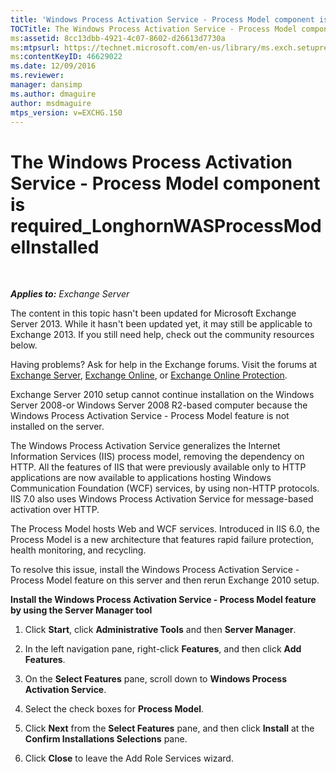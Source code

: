```yaml
---
title: 'Windows Process Activation Service - Process Model component is required'
TOCTitle: The Windows Process Activation Service - Process Model component is required_LonghornWASProcessModelInstalled
ms:assetid: 8cc13dbb-4921-4c07-8602-d26613d7730a
ms:mtpsurl: https://technet.microsoft.com/en-us/library/ms.exch.setupreadiness.longhornwasprocessmodelinstalled(v=EXCHG.150)
ms:contentKeyID: 46629022
ms.date: 12/09/2016
ms.reviewer: 
manager: dansimp
ms.author: dmaguire
author: msdmaguire
mtps_version: v=EXCHG.150
---
```


# The Windows Process Activation Service - Process Model component is required\_LonghornWASProcessModelInstalled

 

_**Applies to:** Exchange Server_

The content in this topic hasn't been updated for Microsoft Exchange Server 2013. While it hasn't been updated yet, it may still be applicable to Exchange 2013. If you still need help, check out the community resources below.

Having problems? Ask for help in the Exchange forums. Visit the forums at [Exchange Server](https://go.microsoft.com/fwlink/p/?linkid=60612), [Exchange Online](https://go.microsoft.com/fwlink/p/?linkid=267542), or [Exchange Online Protection](https://go.microsoft.com/fwlink/p/?linkid=285351).

Exchange Server 2010 setup cannot continue installation on the Windows Server 2008-or Windows Server 2008 R2-based computer because the Windows Process Activation Service - Process Model feature is not installed on the server.

The Windows Process Activation Service generalizes the Internet Information Services (IIS) process model, removing the dependency on HTTP. All the features of IIS that were previously available only to HTTP applications are now available to applications hosting Windows Communication Foundation (WCF) services, by using non-HTTP protocols. IIS 7.0 also uses Windows Process Activation Service for message-based activation over HTTP.

The Process Model hosts Web and WCF services. Introduced in IIS 6.0, the Process Model is a new architecture that features rapid failure protection, health monitoring, and recycling.

To resolve this issue, install the Windows Process Activation Service - Process Model feature on this server and then rerun Exchange 2010 setup.

**Install the Windows Process Activation Service - Process Model feature by using the Server Manager tool**

1. Click **Start**, click **Administrative Tools** and then **Server Manager**.

2. In the left navigation pane, right-click **Features**, and then click **Add Features**.

3. On the **Select Features** pane, scroll down to **Windows Process Activation Service**.

4. Select the check boxes for **Process Model**.

5. Click **Next** from the **Select Features** pane, and then click **Install** at the **Confirm Installations Selections** pane.

6. Click **Close** to leave the Add Role Services wizard.
